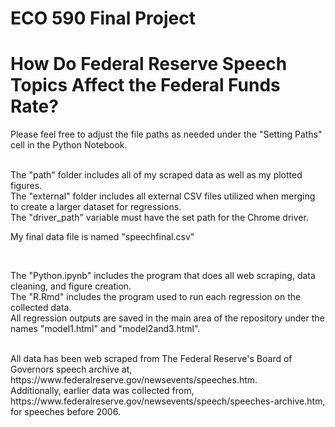 # ECO 590 Final Project
# How Do Federal Reserve Speech Topics Affect the Federal Funds Rate?

Please feel free to adjust the file paths as needed under the "Setting Paths" cell in the Python Notebook.

<br>
The "path" folder includes all of my scraped data as well as my plotted figures.
<br>
The "external" folder includes all external CSV files utilized when merging to create a larger dataset for regressions.
<br>
The "driver_path" variable must have the set path for the Chrome driver.

My final data file is named "speechfinal.csv"

<br>

The "Python.ipynb" includes the program that does all web scraping, data cleaning, and figure creation.
<br>
The "R.Rmd" includes the program used to run each regression on the collected data.
<br>
All regression outputs are saved in the main area of the repository under the names "model1.html" and "model2and3.html".

<br>
All data has been web scraped from The Federal Reserve's Board of Governors speech archive at, https://www.federalreserve.gov/newsevents/speeches.htm.
<br>
Additionally, earlier data was collected from, https://www.federalreserve.gov/newsevents/speech/speeches-archive.htm, for speeches before 2006.
